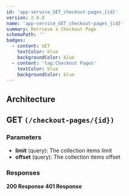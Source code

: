 ```yaml
---
id: 'app-service_GET_checkout-pages_{id}'
version: 2.0.0
name: 'app-service_GET_checkout-pages_{id}'
summary: Retrieve a Checkout Page
schemaPath: ''
badges:
  - content: GET
    textColor: blue
    backgroundColor: blue
  - content: 'tag:Checkout Pages'
    textColor: blue
    backgroundColor: blue
---
```

## Architecture
<NodeGraph />



## GET `(/checkout-pages/{id})`

### Parameters
- **limit** (query): The collection items limit
- **offset** (query): The collection items offset




### Responses
**200 Response**
<SchemaViewer file="response-200.json" maxHeight="500" id="response-200" />
      **401 Response**
<SchemaViewer file="response-401.json" maxHeight="500" id="response-401" />
